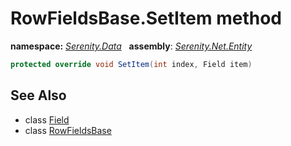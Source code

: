 # RowFieldsBase.SetItem method
**namespace:** *[Serenity.Data](../../README.md#serenity.data-namespace)*   **assembly**: *[Serenity.Net.Entity](../../README.md)*

```csharp
protected override void SetItem(int index, Field item)
```

## See Also

* class [Field](../Field.md)
* class [RowFieldsBase](../RowFieldsBase.md)